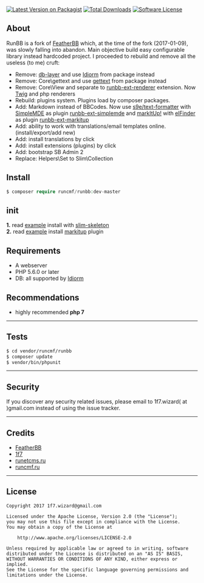 [![Latest Version on Packagist][ico-version]][link-packagist]
[![Total Downloads][ico-downloads]][link-downloads]
[![Software License][ico-license]][link-license]  


## About

RunBB is a fork of [FeatherBB](https://github.com/featherbb/featherbb) which, at the time of the fork (2017-01-09), 
was slowly falling into abandon. Main objective build easy configurable library instead hardcoded project. I proceeded to rebuild and remove all the useless (to me) cruft:
* Remove: [db-layer](https://github.com/featherbb/db-layer) and use [Idiorm](https://github.com/j4mie/idiorm) from package instead  
* Remove: Core\gettext and use [gettext](https://github.com/oscarotero/Gettext) from package instead  
* Remove: Core\View and separate to [runbb-ext-renderer](https://github.com/runcmf/runbb-ext-renderer) extension. Now [Twig](https://github.com/twigphp/Twig) and php renderers  
* Rebuild: plugins system. Plugins load by composer packages.
* Add: Markdown instead of BBCodes. Now use [s9e/text-formatter](https://github.com/s9e/TextFormatter) with [SimpleMDE](https://github.com/NextStepWebs/simplemde-markdown-editor) as plugin [runbb-ext-simplemde](https://github.com/runcmf/runbb-ext-simplemde) and [markItUp!](http://markitup.jaysalvat.com/home/) with [elFinder](https://github.com/Studio-42/elFinder) as plugin [runbb-ext-markitup](https://github.com/runcmf/runbb-ext-markitup) 
* Add: ability to work with translations/email templates online. (install/export/add new)
* Add: install translations by click  
* Add: install extensions (plugins) by click   
* Add: bootstrap SB Admin 2  
* Replace: Helpers\Set to Slim\Collection  



## Install
```php
$ composer require runcmf/runbb:dev-master
```

## init
**1.** read [example](docs/howto/install_with_slim_skeleton.md) install with [slim-skeleton](https://github.com/slimphp/Slim-Skeleton)  
**2.** read [example](docs/howto/install_plugin.md) install [markitup](https://github.com/runcmf/runbb-ext-markitup) plugin  


## Requirements

* A webserver
* PHP 5.6.0 or later
* DB: all supported by [Idiorm](https://github.com/j4mie/idiorm)

## Recommendations

* highly recommended **php 7**


---
## Tests
```bash
$ cd vendor/runcmf/runbb
$ composer update
$ vendor/bin/phpunit
```
---  
## Security  

If you discover any security related issues, please email to 1f7.wizard( at )gmail.com instead of using the issue tracker.  

---
## Credits

* [FeatherBB](https://github.com/featherbb/featherbb)
* [1f7](https://github.com/1f7)
* [runetcms.ru](http://runetcms.ru)
* [runcmf.ru](http://runcmf.ru)  

---
## License
 
```
Copyright 2017 1f7.wizard@gmail.com

Licensed under the Apache License, Version 2.0 (the "License");
you may not use this file except in compliance with the License.
You may obtain a copy of the License at

    http://www.apache.org/licenses/LICENSE-2.0

Unless required by applicable law or agreed to in writing, software
distributed under the License is distributed on an "AS IS" BASIS,
WITHOUT WARRANTIES OR CONDITIONS OF ANY KIND, either express or implied.
See the License for the specific language governing permissions and
limitations under the License.
```

[ico-version]: https://img.shields.io/packagist/v/runcmf/runbb.svg
[ico-license]: https://img.shields.io/badge/license-Apache%202-green.svg
[ico-downloads]: https://img.shields.io/packagist/dt/runcmf/runbb.svg

[link-packagist]: https://packagist.org/packages/runcmf/runbb
[link-license]: http://www.apache.org/licenses/LICENSE-2.0
[link-downloads]: https://github.com/runcmf/runbb
